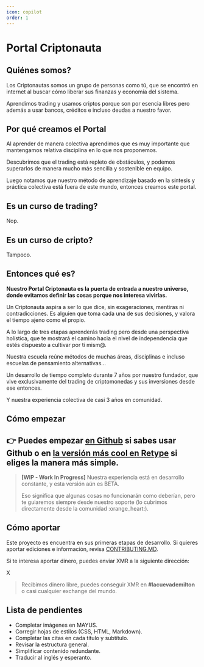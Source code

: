 ```yaml
---
icon: copilot
order: 1
---
```


# Portal Criptonauta

## Quiénes somos?

Los Criptonautas somos un grupo de personas como tú, que se encontró en internet al buscar cómo liberar sus finanzas y economía del sistema.

Aprendimos trading y usamos criptos porque son por esencia libres pero además a usar bancos, créditos e incluso deudas a nuestro favor.

## Por qué creamos el Portal

Al aprender de manera colectiva aprendimos que es muy importante que mantengamos relativa disciplina en lo que nos proponemos.

Descubrimos que el trading está repleto de obstáculos, y podemos superarlos de manera mucho más sencilla y sostenible en equipo.

Luego notamos que nuestro método de aprendizaje basado en la síntesis y práctica colectiva está fuera de este mundo, entonces creamos este portal.

## Es un curso de trading?

Nop.

## Es un curso de cripto?

Tampoco.

## Entonces qué es?

**Nuestro Portal Criptonauta es la puerta de entrada a nuestro universo, donde evitamos definir las cosas porque nos interesa vivirlas.**

Un Criptonauta aspira a ser lo que dice, sin exageraciones, mentiras ni contradicciones. Es alguien que toma cada una de sus decisiones, y valora el tiempo ajeno como el propio.

A lo largo de tres etapas aprenderás trading pero desde una perspectiva holística, que te mostrará el camino hacia el nivel de independencia que estés dispuesto a cultivar por tí mism@.

Nuestra escuela reúne métodos de muchas áreas, disciplinas e incluso escuelas de pensamiento alternativas...

Un desarrollo de tiempo completo durante 7 años por nuestro fundador, que vive exclusivamente del trading de criptomonedas y sus inversiones desde ese entonces.

Y nuestra experiencia colectiva de casi 3 años en comunidad.

## Cómo empezar

## 👉 Puedes empezar [en Github](https://github.com/somos-criptonautas/trading) si sabes usar Github o en [la versión más cool en Retype](https://trading.criptonautas.co) si eliges la manera más simple.

> **\[WIP - Work In Progress]** Nuestra experiencia está en desarrollo constante, y esta versión aún es BETA.
>
> Eso significa que algunas cosas no funcionarán como deberían, pero te guiaremos siempre desde nuestro soporte (lo cubrimos directamente desde la comunidad :orange\_heart:).

## Cómo aportar

Este proyecto es encuentra en sus primeras etapas de desarrollo. Si quieres aportar ediciones e información, revisa [CONTRIBUTING.MD](../CONTRIBUTING.md).

Si te interesa aportar dinero, puedes enviar XMR a la siguiente dirección:

X

> Recibimos dinero libre, puedes conseguir XMR en **#lacuevademilton** o casi cualquier exchange del mundo.

## Lista de pendientes

* Completar imágenes en MAYUS.
* Corregir hojas de estilos (CSS, HTML, Markdown).
* Completar las citas en cada título y subtítulo.
* Revisar la estructura general.
* Simplificar contenido redundante.
* Traducir al inglés y esperanto.
